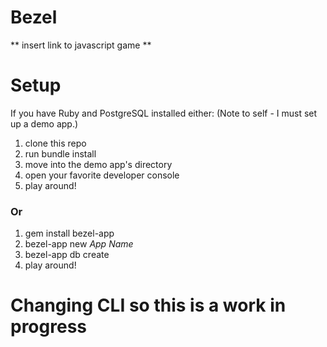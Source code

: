 # Bezel
** insert link to javascript game **

# Setup

If you have Ruby and PostgreSQL installed either:
(Note to self - I must set up a demo app.)

1. clone this repo
2. run bundle install
3. move into the demo app's directory
4. open your favorite developer console
5. play around!

### Or

1. gem install bezel-app
2. bezel-app new *App Name*
3. bezel-app db create
4. play around!

# Changing CLI so this is a work in progress

